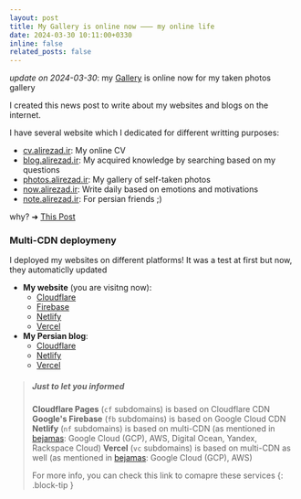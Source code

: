 ```yaml
---
layout: post
title: My Gallery is online now ⸺ my online life
date: 2024-03-30 10:11:00+0330
inline: false
related_posts: false
---
```


_update on 2024-03-30_: my [Gallery](https://gallery.alirezad.ir) is online now for my taken photos gallery

I created this news post to write about my websites and blogs on the internet.

I have several website which I dedicated for different writting purposes:
- [cv.alirezad.ir](https://cv.alirezad.ir): My online CV
- [blog.alirezad.ir](https://blog.alirezad.ir/): My acquired knowledge by searching based on my questions
- [photos.alirezad.ir](https://photos.alirezad.ir): My gallery of self-taken photos
- [now.alirezad.ir](https://now.alirezad.ir): Write daily based on emotions and motivations
- [note.alirezad.ir](https://note.alirezad.ir): For persian friends ;)

why?  ➜  [This Post](https://alirezad.ir/blog/2022/the-idea-behind-my-blog/)


### Multi-CDN deploymeny

I deployed my websites on different platforms! It was a test at first but now, they automaticlly updated

- **My website** (you are visitng now):
  - [Cloudflare](https://cf.alirezad.ir)
  - [Firebase](https://fb.alirezad.ir)
  - [Netlify](https://nf.alirezad.ir)
  - [Vercel](https://vc.alirezad.ir)
- **My Persian blog**:
  - [Cloudflare](https://cf.note.alirezad.ir)
  - [Netlify](https://nf.note.alirezad.ir)
  - [Vercel](https://vc.note.alirezad.ir)
 

> ##### Just to let you informed
>
> **Cloudflare Pages** (`cf` subdomains) is based on Cloudflare CDN
> **Google's Firebase** (`fb` subdomains) is based on Google Cloud CDN
> **Netlify** (`nf` subdomains) is based on multi-CDN (as mentioned in [bejamas](https://bejamas.io/compare): Google Cloud (GCP), AWS, Digital Ocean, Yandex, Rackspace Cloud)
> **Vercel** (`vc` subdomains) is based on multi-CDN as well (as mentioned in [bejamas](https://bejamas.io/compare): Google Cloud (GCP), AWS)
> 
> For more info, you can check this link to comapre these services
{: .block-tip }
